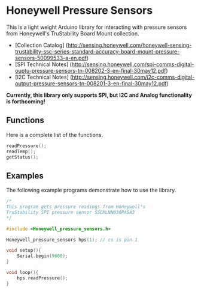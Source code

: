 # Honeywell Pressure Sensors
This is a light weight Arduino library for interacting with pressure sensors from Honeywell's TruStability Board Mount collection.
- [Collection Catalog] (http://sensing.honeywell.com/honeywell-sensing-trustability-ssc-series-standard-accuracy-board-mount-pressure-sensors-50099533-a-en.pdf)
- [SPI Technical Notes] (http://sensing.honeywell.com/spi-comms-digital-ouptu-pressure-sensors-tn-008202-3-en-final-30may12.pdf)
- [I2C Technical Notes] (http://sensing.honeywell.com/i2c-comms-digital-output-pressure-sensors-tn-008201-3-en-final-30may12.pdf)
 
__Currently, this library only supports SPI, but I2C and Analog functionality is forthcoming!__

## Functions
Here is a complete list of the functions. 
```cpp
readPressure();
readTemp();
getStatus();
```

## Examples
The following example programs demonstrate how to use the library.  

```cpp
/*
This program gets pressure readings from Honeywell's 
TruStability SPI pressure sensor SSCMLNN030PASA3   
*/

#include <Honeywell_pressure_sensors.h>

Honeywell_pressure_sensors hps(1); // cs is pin 1

void setup(){
    Serial.begin(9600);
}

void loop(){
    hps.readPressure();
}
```
